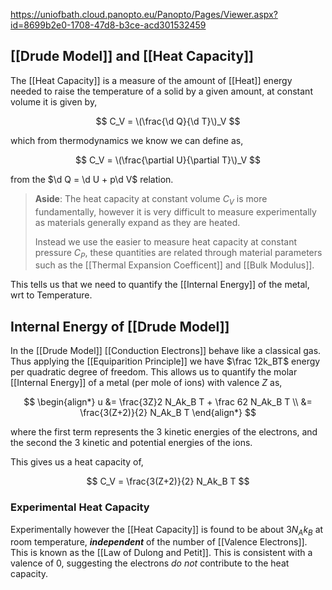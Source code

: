 https://uniofbath.cloud.panopto.eu/Panopto/Pages/Viewer.aspx?id=8699b2e0-1708-47d8-b3ce-acd301532459

## [[Drude Model]] and [[Heat Capacity]]

The [[Heat Capacity]] is a measure of the amount of [[Heat]] energy needed to raise the temperature of a solid by a given amount, at constant volume it is given by,

$$
C_V = \(\frac{\d Q}{\d T}\)_V
$$

which from thermodynamics we know we can define as,

$$
C_V = \(\frac{\partial U}{\partial T}\)_V
$$

from the $\d Q = \d U + p\d V$ relation.

> **Aside**: The heat capacity at constant volume $C_V$ is more fundamentally, however it is very difficult to measure experimentally as materials generally expand as they are heated.
> 
> Instead we use the easier to measure heat capacity at constant pressure $C_P$, these quantities are related through material parameters such as the [[Thermal Expansion Coefficent]] and [[Bulk Modulus]].

This tells us that we need to quantify the [[Internal Energy]] of the metal, wrt to Temperature.

## Internal Energy of [[Drude Model]]

In the [[Drude Model]] [[Conduction Electrons]] behave like a classical gas. Thus applying the [[Equiparition Principle]] we have $\frac 12k_BT$ energy per quadratic degree of freedom. This allows us to quantify the molar [[Internal Energy]] of a metal (per mole of ions) with valence $Z$ as,

$$
\begin{align*}
u 
&= \frac{3Z}2 N_Ak_B T + \frac 62 N_Ak_B T \\
&= \frac{3(Z+2)}{2} N_Ak_B T
\end{align*}
$$

where the first term represents the 3 kinetic energies of the electrons, and the second the 3 kinetic and potential energies of the ions.

This gives us a heat capacity of,

$$
C_V = \frac{3(Z+2)}{2} N_Ak_B T
$$


### Experimental Heat Capacity

Experimentally however the [[Heat Capacity]] is found to be about $3 N_A k_B$ at room temperature, ***independent*** of the number of [[Valence Electrons]]. This is known as the [[Law of Dulong and Petit]]. This is consistent with a valence of $0$, suggesting the electrons *do not* contribute to the heat capacity.
 